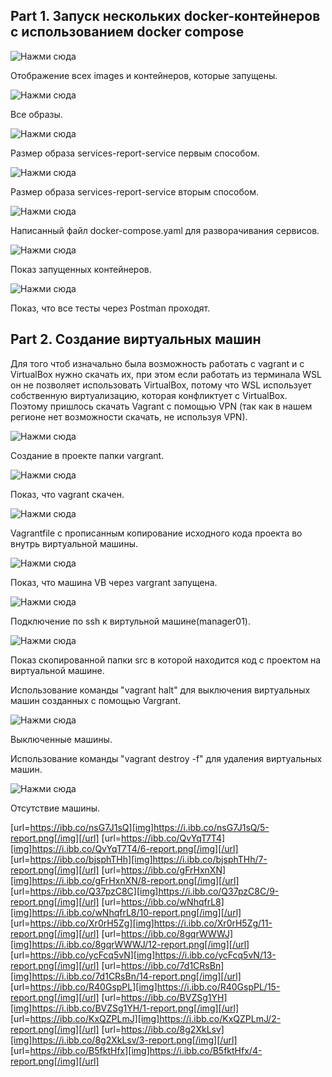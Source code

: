 ## Part 1. Запуск нескольких docker-контейнеров с использованием docker compose

![Нажми сюда](images/1_report.png)

Отображение всех images и контейнеров, которые запущены.

![Нажми сюда](https://disk.yandex.ru/i/sOAkYi31E75Agg)

Все образы.

![Нажми сюда](https://disk.yandex.ru/i/PYnBKphYVxXZXw)

Размер образа services-report-service первым способом.

![Нажми сюда](images/4_report.png)

Размер образа services-report-service вторым способом.

![Нажми сюда](https://i.ibb.co/nsG7J1sQ/5-report.png)

Написанный файл docker-compose.yaml для разворачивания сервисов.

![Нажми сюда](https://disk.yandex.ru/i/ZZPXyxX4QvHiNQ)

Показ запущенных контейнеров.

![Нажми сюда](images/7_report.png)

Показ, что все тесты через Postman проходят. 

## Part 2. Создание виртуальных машин

Для того чтоб изначально была возможность работать с vagrant и с VirtualBox нужно скачать их, при этом если работать из терминала WSL он не позволяет использовать VirtualBox, потому что WSL использует собственную виртуализацию, которая конфликтует с VirtualBox. Поэтому пришлось скачать Vagrant с помощью VPN (так как в нашем регионе нет возможности скачать, не используя VPN).

![Нажми сюда](images/8_report.png)

Создание в проекте папки vargrant.

![Нажми сюда](https://disk.yandex.ru/i/oNkz85Kgle0S2Q)

Показ, что vagrant скачен.

![Нажми сюда](https://disk.yandex.ru/i/iEulnkOwZ___8Q)

Vagrantfile c прописанным копирование исходного кода проекта во внутрь виртуальной машины.

![Нажми сюда](https://disk.yandex.ru/i/ArJD2Up328AjhQ)

Показ, что машина VB через vargrant запущена. 

![Нажми сюда](images/12_report.png)

Подключение по ssh к виртульной машине(manager01).

![Нажми сюда](images/13_report.png)

Показ скопированной папки src в которой находится код с проектом на виртуальной машине. 

Использование команды "vagrant halt" для выключения виртуальных машин созданных с помощью Vargrant.

![Нажми сюда](images/14_report.png)

Выключенные машины.

Использование команды "vagrant destroy -f" для удаления виртуальных машин.

![Нажми сюда](https://disk.yandex.ru/i/grca747HXPSE9g)

Отсутствие машины.

[url=https://ibb.co/nsG7J1sQ][img]https://i.ibb.co/nsG7J1sQ/5-report.png[/img][/url] [url=https://ibb.co/QvYqT7T4][img]https://i.ibb.co/QvYqT7T4/6-report.png[/img][/url] [url=https://ibb.co/bjsphTHh][img]https://i.ibb.co/bjsphTHh/7-report.png[/img][/url] [url=https://ibb.co/gFrHxnXN][img]https://i.ibb.co/gFrHxnXN/8-report.png[/img][/url] [url=https://ibb.co/Q37pzC8C][img]https://i.ibb.co/Q37pzC8C/9-report.png[/img][/url] [url=https://ibb.co/wNhqfrL8][img]https://i.ibb.co/wNhqfrL8/10-report.png[/img][/url] [url=https://ibb.co/Xr0rH5Zg][img]https://i.ibb.co/Xr0rH5Zg/11-report.png[/img][/url] [url=https://ibb.co/8gqrWWWJ][img]https://i.ibb.co/8gqrWWWJ/12-report.png[/img][/url] [url=https://ibb.co/ycFcq5vN][img]https://i.ibb.co/ycFcq5vN/13-report.png[/img][/url] [url=https://ibb.co/7d1CRsBn][img]https://i.ibb.co/7d1CRsBn/14-report.png[/img][/url] [url=https://ibb.co/R40GspPL][img]https://i.ibb.co/R40GspPL/15-report.png[/img][/url] [url=https://ibb.co/BVZSg1YH][img]https://i.ibb.co/BVZSg1YH/1-report.png[/img][/url] [url=https://ibb.co/KxQZPLmJ][img]https://i.ibb.co/KxQZPLmJ/2-report.png[/img][/url] [url=https://ibb.co/8g2XkLsv][img]https://i.ibb.co/8g2XkLsv/3-report.png[/img][/url] [url=https://ibb.co/B5fktHfx][img]https://i.ibb.co/B5fktHfx/4-report.png[/img][/url]